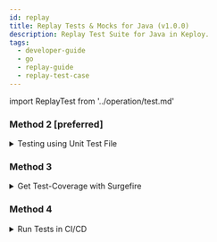 ```yaml
---
id: replay
title: Replay Tests & Mocks for Java (v1.0.0)
description: Replay Test Suite for Java in Keploy.
tags:
  - developer-guide
  - go
  - replay-guide
  - replay-test-case
---
```


import ReplayTest from '../operation/test.md'

<ReplayTest/>

### Method 2 [preferred]

<details><summary>
Testing using Unit Test File

</summary>

import JUnit from './integration-with-junit.md'

<JUnit/>

</details>

### Method 3

<details><summary>
Get Test-Coverage with Surgefire

</summary>

To get test coverage, in addition to above Method-2 follow below instructions

- Add maven-surefire-plugin to your _pom.xml_.

```xml
            <plugin>
                <groupId>org.apache.maven.plugins</groupId>
                <artifactId>maven-surefire-plugin</artifactId>
                <version>2.22.2</version>
                <configuration>

            <!-- <skipTests>true</skipTests> -->

                    <systemPropertyVariables>
                        <jacoco-agent.destfile>target/jacoco.exec
                        </jacoco-agent.destfile>
                    </systemPropertyVariables>
                </configuration>
            </plugin>
```

- Add Jacoco plugin to your _pom.xml_.

```xml
            <plugin>
               <groupId>org.jacoco</groupId>
               <artifactId>jacoco-maven-plugin</artifactId>
               <version>0.8.5</version>
               <executions>
                   <execution>
                       <id>prepare-agent</id>
                       <goals>
                           <goal>prepare-agent</goal>
                       </goals>
                   </execution>
                   <execution>
                       <id>report</id>
                       <phase>prepare-package</phase>
                       <goals>
                           <goal>report</goal>
                       </goals>
                   </execution>
                   <execution>
                       <id>post-unit-test</id>
                       <phase>test</phase>
                       <goals>
                           <goal>report</goal>
                       </goals>
                       <configuration>
                           <!-- Sets the path to the file which contains the execution data. -->

                           <dataFile>target/jacoco.exec</dataFile>
                           <!-- Sets the output directory for the code coverage report. -->
                           <outputDirectory>target/my-reports</outputDirectory>
                       </configuration>
                   </execution>
               </executions>
           </plugin>
```

- Run your tests using command : `mvn test`.

</details>

### Method 4

<details><summary>
Run Tests in CI/CD

</summary>

After following METHOD 2 above ^, Keploy will be integrated to `junit`.
If you already have `junit` no changes are required in the CI/CD pipeline.

</details>
